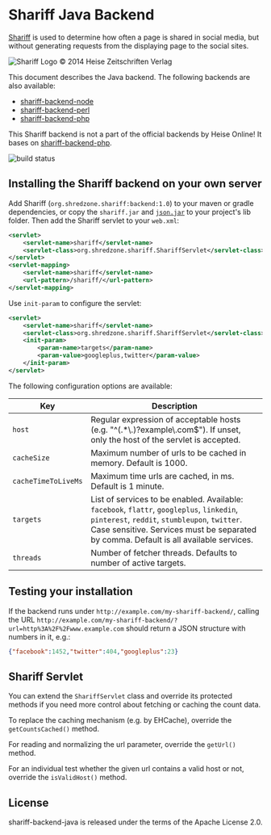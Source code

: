 Shariff Java Backend
====================

[Shariff](https://github.com/heiseonline/shariff) is used to determine how often a page is shared in social media, but without generating requests from the displaying page to the social sites.

![Shariff Logo © 2014 Heise Zeitschriften Verlag](http://www.heise.de/icons/ho/shariff-logo.png)

This document describes the Java backend. The following backends are also available:

* [shariff-backend-node](https://github.com/heiseonline/shariff-backend-node)
* [shariff-backend-perl](https://github.com/heiseonline/shariff-backend-perl)
* [shariff-backend-php](https://github.com/heiseonline/shariff-backend-php)

This Shariff backend is not a part of the official backends by Heise Online! It bases on [shariff-backend-php](https://github.com/heiseonline/shariff-backend-php).

![build status](http://jenkins.shredzone.net/buildStatus/icon?job=shariff-backend-java)


Installing the Shariff backend on your own server
-------------------------------------------------

Add Shariff (`org.shredzone.shariff:backend:1.0`) to your maven or gradle dependencies, or copy the `shariff.jar` and [`json.jar`](http://www.json.org/java/index.html) to your project's lib folder. Then add the Shariff servlet to your `web.xml`:

```xml
<servlet>
    <servlet-name>shariff</servlet-name>
    <servlet-class>org.shredzone.shariff.ShariffServlet</servlet-class>
</servlet>
<servlet-mapping>
    <servlet-name>shariff</servlet-name>
    <url-pattern>/shariff/</url-pattern>
</servlet-mapping>
```

Use `init-param` to configure the servlet:

```xml
<servlet>
    <servlet-name>shariff</servlet-name>
    <servlet-class>org.shredzone.shariff.ShariffServlet</servlet-class>
    <init-param>
        <param-name>targets</param-name>
        <param-value>googleplus,twitter</param-value>
    </init-param>
</servlet>
```

The following configuration options are available:

| Key         | Description |
|-------------|-------------|
| `host `     | Regular expression of acceptable hosts (e.g. "^(.*\\.)?example\\.com$"). If unset, only the host of the servlet is accepted.|
| `cacheSize` | Maximum number of urls to be cached in memory. Default is 1000. |
| `cacheTimeToLiveMs` | Maximum time urls are cached, in ms. Default is 1 minute. |
| `targets`   | List of services to be enabled. Available: `facebook`, `flattr`, `googleplus`, `linkedin`, `pinterest`, `reddit`, `stumbleupon`, `twitter`. Case sensitive. Services must be separated by comma. Default is all available services. |
| `threads`   | Number of fetcher threads. Defaults to number of active targets. |


Testing your installation
-------------------------

If the backend runs under `http://example.com/my-shariff-backend/`, calling the URL `http://example.com/my-shariff-backend/?url=http%3A%2F%2Fwww.example.com` should return a JSON structure with numbers in it, e.g.:

```json
{"facebook":1452,"twitter":404,"googleplus":23}
```


Shariff Servlet
---------------

You can extend the `ShariffServlet` class and override its protected methods if you need more control about fetching or caching the count data.

To replace the caching mechanism (e.g. by EHCache), override the `getCountsCached()` method.

For reading and normalizing the url parameter, override the `getUrl()` method.

For an individual test whether the given url contains a valid host or not, override the `isValidHost()` method.


License
-------

shariff-backend-java is released under the terms of the Apache License 2.0.
